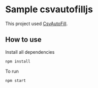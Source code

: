 # Sample csvautofilljs

This project used [CsvAutoFill](https://github.com/angelamelinda/csvautofilljs).

## How to use

Install all dependencies

```javascript
npm install
```

To run

```javascript
npm start
```
